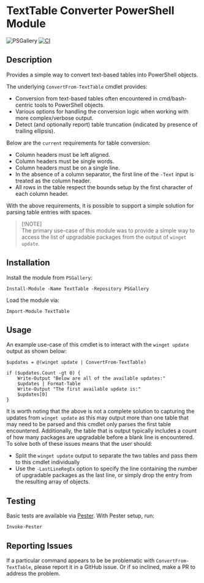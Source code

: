 # TextTable Converter PowerShell Module

![PSGallery](https://img.shields.io/powershellgallery/p/TextTable)
[![CI](https://github.com/jjcarrier/TextTable/actions/workflows/ci.yml/badge.svg)](https://github.com/jjcarrier/TextTable/actions/workflows/ci.yml)

## Description

Provides a simple way to convert text-based tables into PowerShell objects.

The underlying `ConvertFrom-TextTable` cmdlet provides:

* Conversion from text-based tables often encountered in cmd/bash-centric tools to PowerShell objects.
* Various options for handling the conversion logic when working with more complex/verbose output.
* Detect (and optionally report) table truncation (indicated by presence of trailing ellipsis).

Below are the `current` requirements for table conversion:

* Column headers must be left aligned.
* Column headers must be single words.
* Column headers must be on a single line.
* In the absence of a column separator, the first line of the `-Text` input is treated as the column header.
* All rows in the table respect the bounds setup by the first character of each column header.

With the above requirements, it is possible to support a simple solution for parsing table entries with spaces.

> [!NOTE]\
> The primary use-case of this module was to provide a simple way to access the list of upgradable
  packages from the output of `winget update`.

## Installation

Install the module from `PSGallery`:

```pwsh
Install-Module -Name TextTable -Repository PSGallery
```

Load the module via:

```pwsh
Import-Module TextTable
```

## Usage

An example use-case of this cmdlet is to interact with the `winget update` output as shown below:

```pwsh
$updates = @(winget update | ConvertFrom-TextTable)

if ($updates.Count -gt 0) {
    Write-Output "Below are all of the available updates:"
    $updates | Format-Table
    Write-Output "The first available update is:"
    $updates[0]
}
```

It is worth noting that the above is not a complete solution to capturing the updates from `winget update` as this
may output more than one table that may need to be parsed and this cmdlet only parses the first table encountered.
Additionally, the table that is output typically includes a count of how many packages are upgradable before a
blank line is encountered. To solve both of these issues means that the user should:

* Split the `winget update` output to separate the two tables and pass them to this cmdlet individually
* Use the `-LastLineRegEx` option to specify the line containing the number of upgradable packages as the last line,
  or simply drop the entry from the resulting array of objects.

## Testing

Basic tests are available via [Pester](https://pester.dev/). With Pester setup, run:

```pwsh
Invoke-Pester
```

## Reporting Issues

If a particular command appears to be be problematic with `ConvertFrom-TextTable`, please report it
in a GitHub issue. Or if so inclined, make a PR to address the problem.
